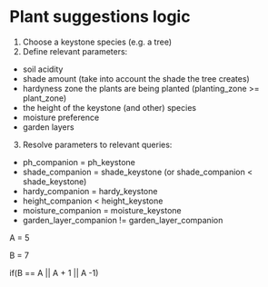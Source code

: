 # Plant suggestions logic

1. Choose a keystone species (e.g. a tree)
2. Define relevant parameters:
 - soil acidity
 - shade amount (take into account the shade the tree creates)
 - hardyness zone the plants are being planted (planting_zone >= plant_zone)
 - the height of the keystone (and other) species
 - moisture preference
 - garden layers
3. Resolve parameters to relevant queries:
 - ph_companion = ph_keystone
 - shade_companion = shade_keystone (or shade_companion < shade_keystone)
 - hardy_companion = hardy_keystone
 - height_companion < height_keystone
 - moisture_companion = moisture_keystone
 - garden_layer_companion != garden_layer_companion


 A = 5

 B = 7


 if(B == A || A + 1 || A -1)